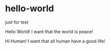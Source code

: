 # hello-world
just for test

Hello World!
I want that the world is peace!

Hi Human!
I want that all human have a good life!
